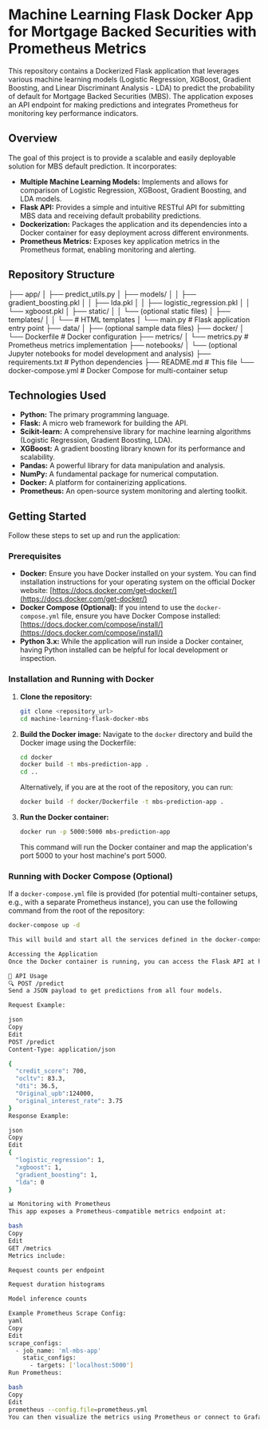# Machine Learning Flask Docker App for Mortgage Backed Securities with Prometheus Metrics

This repository contains a Dockerized Flask application that leverages various machine learning models (Logistic Regression, XGBoost, Gradient Boosting, and Linear Discriminant Analysis - LDA) to predict the probability of default for Mortgage Backed Securities (MBS). The application exposes an API endpoint for making predictions and integrates Prometheus for monitoring key performance indicators.

## Overview

The goal of this project is to provide a scalable and easily deployable solution for MBS default prediction. It incorporates:

* **Multiple Machine Learning Models:** Implements and allows for comparison of Logistic Regression, XGBoost, Gradient Boosting, and LDA models.
* **Flask API:** Provides a simple and intuitive RESTful API for submitting MBS data and receiving default probability predictions.
* **Dockerization:** Packages the application and its dependencies into a Docker container for easy deployment across different environments.
* **Prometheus Metrics:** Exposes key application metrics in the Prometheus format, enabling monitoring and alerting.

## Repository Structure
├── app/
│   ├── predict_utils.py
│   ├── models/
│   │   ├── gradient_boosting.pkl
│   │   ├── lda.pkl
│   │   ├── logistic_regression.pkl
│   │   └── xgboost.pkl
│   ├── static/
│   │   └── (optional static files)
│   ├── templates/
│   │   └── # HTML templates
│   └── main.py         # Flask application entry point
├── data/
│   ├── (optional sample data files)
├── docker/
│   └── Dockerfile      # Docker configuration
├── metrics/
│   └── metrics.py      # Prometheus metrics implementation
├── notebooks/
│   └── (optional Jupyter notebooks for model development and analysis)
├── requirements.txt    # Python dependencies
├── README.md           # This file
└── docker-compose.yml  # Docker Compose for multi-container setup

## Technologies Used

* **Python:** The primary programming language.
* **Flask:** A micro web framework for building the API.
* **Scikit-learn:** A comprehensive library for machine learning algorithms (Logistic Regression, Gradient Boosting, LDA).
* **XGBoost:** A gradient boosting library known for its performance and scalability.
* **Pandas:** A powerful library for data manipulation and analysis.
* **NumPy:** A fundamental package for numerical computation.
* **Docker:** A platform for containerizing applications.
* **Prometheus:** An open-source system monitoring and alerting toolkit.

## Getting Started

Follow these steps to set up and run the application:

### Prerequisites

* **Docker:** Ensure you have Docker installed on your system. You can find installation instructions for your operating system on the official Docker website: [https://docs.docker.com/get-docker/](https://docs.docker.com/get-docker/)
* **Docker Compose (Optional):** If you intend to use the `docker-compose.yml` file, ensure you have Docker Compose installed: [https://docs.docker.com/compose/install/](https://docs.docker.com/compose/install/)
* **Python 3.x:** While the application will run inside a Docker container, having Python installed can be helpful for local development or inspection.

### Installation and Running with Docker

1.  **Clone the repository:**
    ```bash
    git clone <repository_url>
    cd machine-learning-flask-docker-mbs
    ```

2.  **Build the Docker image:**
    Navigate to the `docker` directory and build the Docker image using the Dockerfile:
    ```bash
    cd docker
    docker build -t mbs-prediction-app .
    cd ..
    ```
    Alternatively, if you are at the root of the repository, you can run:
    ```bash
    docker build -f docker/Dockerfile -t mbs-prediction-app .
    ```

3.  **Run the Docker container:**
    ```bash
    docker run -p 5000:5000 mbs-prediction-app
    ```
    This command will run the Docker container and map the application's port 5000 to your host machine's port 5000.

### Running with Docker Compose (Optional)

If a `docker-compose.yml` file is provided (for potential multi-container setups, e.g., with a separate Prometheus instance), you can use the following command from the root of the repository:

```bash
docker-compose up -d

This will build and start all the services defined in the docker-compose.yml file in detached mode.

Accessing the Application
Once the Docker container is running, you can access the Flask API at http://localhost:5000.

🔌 API Usage
🔍 POST /predict
Send a JSON payload to get predictions from all four models.

Request Example:

json
Copy
Edit
POST /predict
Content-Type: application/json

{
  "credit_score": 700,
  "ocltv": 83.3,
  "dti": 36.5,
  "Original_upb":124000,
  "original_interest_rate": 3.75
}
Response Example:

json
Copy
Edit
{
  "logistic_regression": 1,
  "xgboost": 1,
  "gradient_boosting": 1,
  "lda": 0
}

📊 Monitoring with Prometheus
This app exposes a Prometheus-compatible metrics endpoint at:

bash
Copy
Edit
GET /metrics
Metrics include:

Request counts per endpoint

Request duration histograms

Model inference counts

Example Prometheus Scrape Config:
yaml
Copy
Edit
scrape_configs:
  - job_name: 'ml-mbs-app'
    static_configs:
      - targets: ['localhost:5000']
Run Prometheus:

bash
Copy
Edit
prometheus --config.file=prometheus.yml
You can then visualize the metrics using Prometheus or connect to Grafana for a dashboard.
